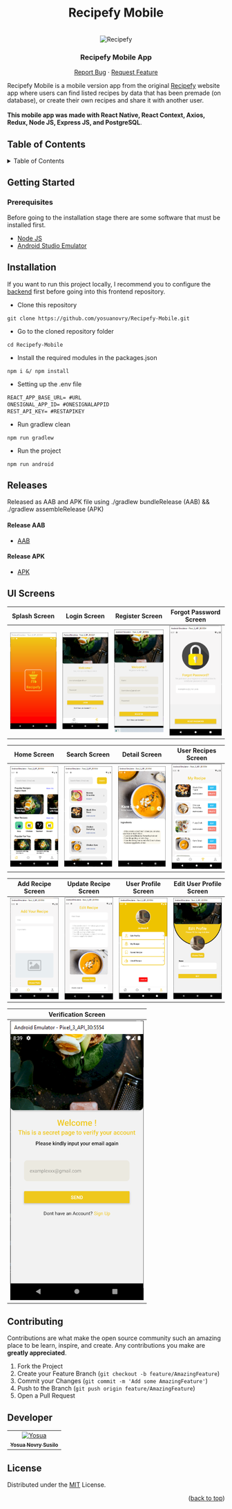 <h1 align="center">Recipefy Mobile</h1>
<br />
<div align="center">
   
   <img src="https://github.com/yosuanovry/Recipefy-Mobile/blob/master/src/Assets/Auth/barbecue1.png?raw=true" alt="Recipefy" width="20%">
    
  <h3 align="center">Recipefy Mobile App</h3>

  <p align="center">
    <a href="https://github.com/yosuanovry/Recipefy-Mobile/issues">Report Bug</a>
    ·
    <a href="https://github.com/yosuanovry/Recipefy-Mobile/issues">Request Feature</a>
  </p>
</div>

Recipefy Mobile is a mobile version app from the original [Recipefy](https://github.com/yosuanovry/Recipefy_FE_REACT) website app where users can find listed recipes by data that has been premade (on database), or create their own recipes and share it with another user. 
<br />
<br />
**This mobile app was made with React Native, React Context, Axios, Redux, Node JS, Express JS, and PostgreSQL**.


## Table of Contents

<details>
  <summary>Table of Contents</summary>
  <ol>
    <li>
      <a href="#getting-started">Getting Started</a>
      <ul>
        <li><a href="#prerequisites">Prerequisites</a></li>
        <li><a href="#installation">Installation</a></li>
      </ul>
    </li>
      <li>
      <a href="#releases">Releases</a>
      <ul>
        <li><a href="#release-aab">Release AAB</a></li>
        <li><a href="#release-apk">Release APK</a></li>
      </ul>
    </li>
    <li><a href="#ui-screens">UI Screens</a></li>
    <li><a href="#contributing">Contributing</a></li>
    <li><a href="#developer">Developer</a></li>
    <li><a href="#license">License</a></li>
  </ol>
</details>

## Getting Started

### Prerequisites

Before going to the installation stage there are some software that must be installed first.

- [Node JS](https://nodejs.org/en/download/)
- [Android Studio Emulator](https://developer.android.com/studio)

## Installation
If you want to run this project locally, I recommend you to configure the [backend](https://github.com/yosuanovry/Ankasafy_BE) first before going into this frontend repository.

- Clone this repository

```
git clone https://github.com/yosuanovry/Recipefy-Mobile.git
```

- Go to the cloned repository folder

```
cd Recipefy-Mobile
```

- Install the required modules in the packages.json

```
npm i &/ npm install
```

- Setting up the .env file

```
REACT_APP_BASE_URL= #URL
ONESIGNAL_APP_ID= #ONESIGNALAPPID
REST_API_KEY= #RESTAPIKEY
```

- Run gradlew clean

```
npm run gradlew
```

- Run the project

```
npm run android
```

## Releases
Released as AAB and APK file using ./gradlew bundleRelease (AAB) && ./gradlew assembleRelease (APK)

#### Release AAB
- [AAB](https://github.com/yosuanovry/FoodRecipeApp/tree/master/releaseBuild/AAB)

#### Release APK
- [APK](https://github.com/yosuanovry/FoodRecipeApp/tree/master/releaseBuild/APK)


## UI Screens

| Splash Screen                                                | Login Screen                                              | Register Screen                                              |Forgot Password Screen                                              |
| --------------------------------------------------------- | --------------------------------------------------------- |--------------------------------------------------------- |--------------------------------------------------------- |
| ![Splash](/PagesScreenCapture/SplashScreen.PNG ) | ![Login](/PagesScreenCapture/Login.PNG) | ![Register](/PagesScreenCapture/Register.PNG) | ![Forgot Password](/PagesScreenCapture/ForgotPassword.PNG) |

| Home Screen                                                  | Search Screen                                             | Detail Screen                                         | User Recipes Screen                                              |
| --------------------------------------------------------- | --------------------------------------------------------- |--------------------------------------------------------- |--------------------------------------------------------- |
| ![Home](/PagesScreenCapture/Home.PNG ) | ![Search](/PagesScreenCapture/SearchRecipes.PNG) | ![Detail Recipes](/PagesScreenCapture/RecipeDetail.PNG) | ![User Recipes](/PagesScreenCapture/UserRecipe.PNG) |

| Add Recipe Screen                                                  | Update Recipe Screen                                              | User Profile Screen                                        | Edit User Profile Screen                                         |
| --------------------------------------------------------- | --------------------------------------------------------- |--------------------------------------------------------- |--------------------------------------------------------- |
| ![Add Recipe](/PagesScreenCapture/AddRecipes.PNG ) | ![Update Recipe](/PagesScreenCapture/EditRecipes.PNG) | ![User Profile](/PagesScreenCapture/Profile.PNG) | ![Edit User Profile](/PagesScreenCapture/EditProfile.PNG)

| Verification Screen                                              
| --------------------------------------------------------- |
| ![Register Verification](/PagesScreenCapture/Verification.PNG ) | 

## Contributing

Contributions are what make the open source community such an amazing place to be learn, inspire, and create. Any contributions you make are **greatly appreciated**.

1. Fork the Project
2. Create your Feature Branch (`git checkout -b feature/AmazingFeature`)
3. Commit your Changes (`git commit -m 'Add some AmazingFeature'`)
4. Push to the Branch (`git push origin feature/AmazingFeature`)
5. Open a Pull Request

## Developer

<center>
  <table>
    <tr>
      <td align="center">
        <a href="https://github.com/yosuanovry">
          <img width="100" src="https://avatars.githubusercontent.com/u/123917032?v=4" alt="Yosua"><br/>
          <sub><b>Yosua Novry Susilo </b></sub> <br/>
        </a>
      </td>
  </table>
</center>

## License

Distributed under the [MIT](/LICENSE) License.

<p align="right">(<a href="#top">back to top</a>)</p>

